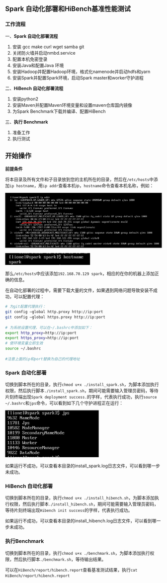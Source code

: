 ## Spark 自动化部署和HiBench基准性能测试

### **工作流程**

一、**Spark 自动化部署流程**

1. 安装 gcc make curl wget samba git
2. 关闭防火墙并启动nmbd.service
3. 配置本机免密登录
4. 安装Java和配置Java 环境
5. 安装Hadoop并配置Hadoop环境，格式化namenode并启动hdfs和yarn
6. 安装Spark并配置Spark环境，启动Spark master和worker守护进程

二、**HiBench 自动化部署流程**

1. 安装python2
2. 安装Maven并配置Maven环境变量和设置maven仓库国内镜像
3. 为Spark Benchmark下载并编译、配置HiBench

三、**执行 Benchmark**

1. 准备工作
2. 执行测试

## 开始操作

**前提条件**

将本目录及所有文件和子目录放到您的主机所在的目录，然后在`/etc/hosts`中添加`ip hostname`，用`ip addr`查看本机ip，`hostname`命令查看本机名称，例如：

![image-20230511213226693](assets/ip.png)

![image-20230511213625811](assets/hostname.png)

那么`/etc/hosts`中应该添加`192.168.70.129 spark`，相应的在你的机器上添加正确的信息。

在自动化部署的过程中，需要下载大量的文件，如果遇到网络问题导致安装不成功，可以配置代理：

```bash
# 为git配置代理执行：
git config –global http.proxy http://ip:port
git config –global https.proxy http://ip:port

# 为系统设置代理，可以在~/.bashrc中添加如下：
export http_proxy=http://ip:port
export https_proxy=http://ip:port
# 使环境变量立即生效
source ~/.bashrc

#注意上面的ip和port替换为自己的代理地址
```



### **Spark 自动化部署**

切换到脚本所在的目录，执行`chmod u+x ./install_spark.sh`，为脚本添加执行权限，然后执行脚本`./install_spark.sh`，期间可能需要输入管理员密码，等待片刻终端出现`Spark deployment success.`的字样，代表执行成功，执行`source ~/.bashrc`和`jps`命令，可以看到如下几个守护进程正在运行：

![image-20230511214208550](assets/spark_install.png)

如果运行不成功，可以查看本目录的install_spark.log日志文件，可以看到哪一步未成功。

### HiBench 自动化部署

切换到脚本所在的目录，执行`chmod u+x ./install_hibench.sh`，为脚本添加执行权限，然后执行脚本`./install_hibench.sh`，期间可能需要输入管理员密码，等待片刻终端出现`Hibench init success`的字样，代表执行成功。

如果运行不成功，可以查看本目录的install_hibench.log日志文件，可以看到哪一步未成功。

### 执行Benchmark

切换到脚本所在的目录，执行`chmod u+x ./benchmark.sh`，为脚本添加执行权限，然后执行脚本`./benchmark.sh`，等待输出结果。

可以在`HiBench/report/hibench.report`查看基准测试结果，执行`cat HiBench/report/hibench.report`